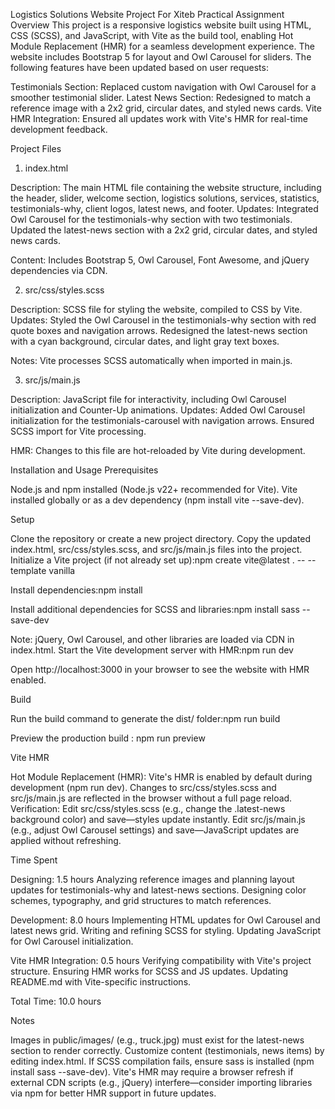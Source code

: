 Logistics Solutions Website Project For Xiteb Practical Assignment
Overview
This project is a responsive logistics website built using HTML, CSS (SCSS), and JavaScript, with Vite as the build tool, enabling Hot Module Replacement (HMR) for a seamless development experience. The website includes Bootstrap 5 for layout and Owl Carousel for sliders. The following features have been updated based on user requests:

Testimonials Section: Replaced custom navigation with Owl Carousel for a smoother testimonial slider.
Latest News Section: Redesigned to match a reference image with a 2x2 grid, circular dates, and styled news cards.
Vite HMR Integration: Ensured all updates work with Vite's HMR for real-time development feedback.

Project Files
1. index.html

Description: The main HTML file containing the website structure, including the header, slider, welcome section, logistics solutions, services, statistics, testimonials-why, client logos, latest news, and footer.
Updates:
Integrated Owl Carousel for the testimonials-why section with two testimonials.
Updated the latest-news section with a 2x2 grid, circular dates, and styled news cards.


Content: Includes Bootstrap 5, Owl Carousel, Font Awesome, and jQuery dependencies via CDN.

2. src/css/styles.scss

Description: SCSS file for styling the website, compiled to CSS by Vite.
Updates:
Styled the Owl Carousel in the testimonials-why section with red quote boxes and navigation arrows.
Redesigned the latest-news section with a cyan background, circular dates, and light gray text boxes.


Notes: Vite processes SCSS automatically when imported in main.js.

3. src/js/main.js

Description: JavaScript file for interactivity, including Owl Carousel initialization and Counter-Up animations.
Updates:
Added Owl Carousel initialization for the testimonials-carousel with navigation arrows.
Ensured SCSS import for Vite processing.


HMR: Changes to this file are hot-reloaded by Vite during development.

Installation and Usage
Prerequisites

Node.js and npm installed (Node.js v22+ recommended for Vite).
Vite installed globally or as a dev dependency (npm install vite --save-dev).


Setup

Clone the repository or create a new project directory.
Copy the updated index.html, src/css/styles.scss, and src/js/main.js files into the project.
Initialize a Vite project (if not already set up):npm create vite@latest . -- --template vanilla


Install dependencies:npm install


Install additional dependencies for SCSS and libraries:npm install sass --save-dev

Note: jQuery, Owl Carousel, and other libraries are loaded via CDN in index.html.
Start the Vite development server with HMR:npm run dev


Open http://localhost:3000 in your browser to see the website with HMR enabled.

Build

Run the build command to generate the dist/ folder:npm run build


Preview the production build : npm run preview



Vite HMR

Hot Module Replacement (HMR): Vite's HMR is enabled by default during development (npm run dev). Changes to src/css/styles.scss and src/js/main.js are reflected in the browser without a full page reload.
Verification:
Edit src/css/styles.scss (e.g., change the .latest-news background color) and save—styles update instantly.
Edit src/js/main.js (e.g., adjust Owl Carousel settings) and save—JavaScript updates are applied without refreshing.



Time Spent

Designing: 1.5 hours
Analyzing reference images and planning layout updates for testimonials-why and latest-news sections.
Designing color schemes, typography, and grid structures to match references.


Development: 8.0 hours
Implementing HTML updates for Owl Carousel and latest news grid.
Writing and refining SCSS for styling.
Updating JavaScript for Owl Carousel initialization.


Vite HMR Integration: 0.5 hours
Verifying compatibility with Vite's project structure.
Ensuring HMR works for SCSS and JS updates.
Updating README.md with Vite-specific instructions.


Total Time: 10.0 hours

Notes

Images in public/images/ (e.g., truck.jpg) must exist for the latest-news section to render correctly.
Customize content (testimonials, news items) by editing index.html.
If SCSS compilation fails, ensure sass is installed (npm install sass --save-dev).
Vite's HMR may require a browser refresh if external CDN scripts (e.g., jQuery) interfere—consider importing libraries via npm for better HMR support in future updates.


